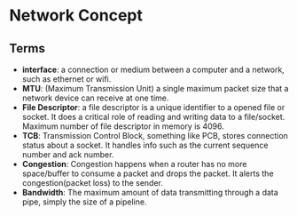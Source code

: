 # Network Concept
## Terms
- **interface**: a connection or medium between a computer and a network, such as ethernet or wifi.
- **MTU**: (Maximum Transmission Unit) a single maximum packet size that a network device can receive at one time.
- **File Descriptor**: a file descriptor is a unique identifier to a opened file or socket. It does a critical role of reading and writing data to a file/socket. Maximum number of file descriptor in memory is 4096.
- **TCB**: Transmission Control Block, something like PCB, stores connection status about a socket. It handles info such as the current sequence number and ack number.
- **Congestion**: Congestion happens when a router has no more space/buffer to consume a packet and drops the packet. It alerts the congestion(packet loss) to the sender.  
- **Bandwidth**: The maximum amount of data transmitting through a data pipe, simply the size of a pipeline.
 